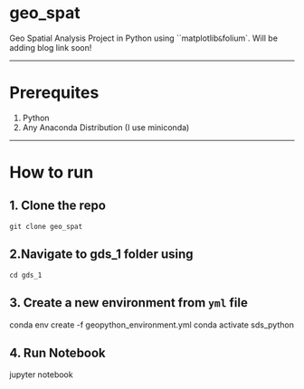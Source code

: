 # geo_spat
Geo Spatial Analysis Project in Python using ``matplotlib` & `folium`. Will be adding blog link soon!

---
# Prerequites
1. Python
2. Any Anaconda Distribution (I use miniconda)

---
# How to run

## 1. Clone the repo 
`git clone geo_spat`

## 2.Navigate to gds_1 folder using
`cd gds_1`

## 3. Create a new environment from `yml` file 
conda env create -f geopython_environment.yml
conda activate sds_python

## 4. Run Notebook
jupyter notebook
